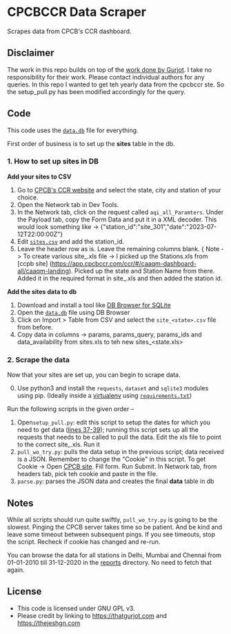 # CPCBCCR Data Scraper
Scrapes data from CPCB's CCR dashboard.

## Disclaimer
The work in this repo builds on top of the [work done by Gurjot](https://github.com/gsidhu/cpcbccr-data-scraper). I take no responsibility for their work. Please contact individual authors for any queries. In this repo I wanted to get teh yearly data from the cpcbccr ste. So the setup_pull.py has been modified accordingly for the query.

## Code
This code uses the [`data.db`](./data/db/data.db) file for everything. 

First order of business is to set up the **sites** table in the db.

### 1. How to set up sites in DB
**Add your sites to CSV**

1. Go to [CPCB's CCR website](https://app.cpcbccr.com/AQI_India/) and select the state, city and station of your choice.
2. Open the Network tab in Dev Tools.
3. In the Network tab, click on the request called `aqi_all_Paramters`. Under the Payload tab, copy the Form Data and put it in a XML decoder. This would look something like -> {"station_id":"site_301","date":"2023-07-12T22:00:00Z"}
4. Edit [`sites.csv`](./sites.csv) and add the station_id.
5. Leave the header row as is. Leave the remaining columns blank.
{ Note -> To create various site_<state>.xls file -> I picked up the Stations.xls from [ccpb site] (https://app.cpcbccr.com/ccr/#/caaqm-dashboard-all/caaqm-landing). Picked up the state and Station Name from there. Added it in the required format in site_<state>.xls and then added the station id.

**Add the sites data to db**
1. Download and install a tool like [DB Browser for SQLite](https://sqlitebrowser.org/)
2. Open the [`data.db`](./data/db/data.db) file using DB Browser
3. Click on Import > Table from CSV and select the `site_<state>.csv` file from before. 
4. Copy data in columns -> params, params_query, params_ids and data_availability from sites.xls to teh new sites_<state.xls>

### 2. Scrape the data
Now that your sites are set up, you can begin to scrape data.

0. Use python3 and install the `requests`, `dataset` and `sqlite3` modules using pip. (Ideally inside a [virtualenv](https://python.land/virtual-environments/virtualenv) using [`requirements.txt`](./requirements.txt))

Run the following scripts in the given order –
1. Open`setup_pull.py`: edit this script to setup the dates for which you need to get data ([lines 37-39](./code/setup_pull.py#L37)); running this script sets up all the requests that needs to be called to pull the data. Edit the xls file to point to the correct site_<state>.xls. Run it
2. `pull_wo_try.py`: pulls the data setup in the previous script; data received is a JSON. Remember to change the "Cookie" in this script.
To get Cookie -> Open [CPCB site](https://app.cpcbccr.com/ccr/#/caaqm-dashboard-all/caaqm-landing/data). Fill form. Run Submit. In Network tab, from headers tab, pick teh cookie and paste in the file.
6. `parse.py`: parses the JSON data and creates the final **data** table in db

## Notes
While all scripts should run quite swiftly, `pull_wo_try.py` is going to be the slowest. Pinging the CPCB server takes time so be patient. And be kind and leave some timeout between subsequent pings. If you see timeouts, stop the script. Recheck if cookie has changed and re-run.

You can browse the data for all stations in Delhi, Mumbai and Chennai from 01-01-2010 till 31-12-2020 in the [reports](./data/reports/) directory. No need to fetch that again.

## License
- This code is licensed under GNU GPL v3.
- Please credit by linking to https://thatgurjot.com and https://thejeshgn.com
